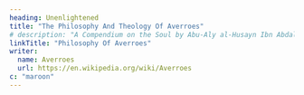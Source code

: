 ```yaml
---
heading: Unenlightened
title: "The Philosophy And Theology Of Averroes"
# description: "A Compendium on the Soul by Abu-Aly al-Husayn Ibn Abdallah Ibn Sina"
linkTitle: "Philosophy Of Averroes"
writer:
  name: Averroes
  url: https://en.wikipedia.org/wiki/Averroes
c: "maroon"
---
```

